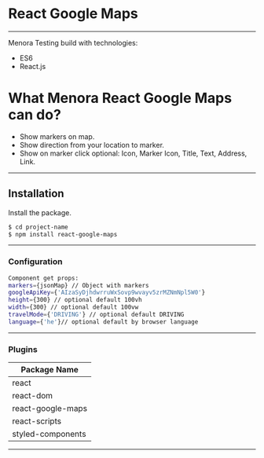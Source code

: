 # React Google Maps
-------------------------------
Menora Testing build with technologies:
  - ES6
  - React.js


# What Menora React Google Maps can do?

  - Show markers on map.
  - Show direction from your location to marker.
  - Show on marker click optional: Icon, Marker Icon, Title, Text, Address, Link.
---------------------------

## Installation

Install the package.

```sh
$ cd project-name
$ npm install react-google-maps
```

--------------------------------

### Configuration

```sh
Component get props:
markers={jsonMap} // Object with markers
googleApiKey={'AIzaSyDjhdwrruWxSovp9wvayv5zrMZNmNpl5W0'}
height={300} // optional default 100vh
width={300} // optional default 100vw
travelMode={'DRIVING'} // optional default DRIVING
language={'he'}// optional default by browser language

```

---------------------------

### Plugins

| Package Name | 
| ------ | 
| react |
| react-dom | 
| react-google-maps |
| react-scripts |
| styled-components |

---------------------------

